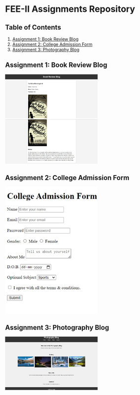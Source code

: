 # FEE-II Assignments Repository

## Table of Contents
1. [Assignment 1: Book Review Blog](#assignment-1-book-review-blog)
2. [Assignment 2: College Admission Form](#assignment-2-college-admission-form)
3. [Assignment 3: Photography Blog](#assignment-3-photography-blog)

## Assignment 1: Book Review Blog

<img src="Assignment-1(preview1).jpg" alt="Book Review Blog Preview1" width="300">
<img src="Assignment-1(preview2).jpg" alt="Book Review Blog Preview2" width="300">

## Assignment 2: College Admission Form

<img src="Assignment-2.jpg" alt="College Admission Form Preview" width="300">

## Assignment 3: Photography Blog

<img src="PhotographyBlogAssignment(preview).jpg" alt="Photography Blog Preview" width="300">
